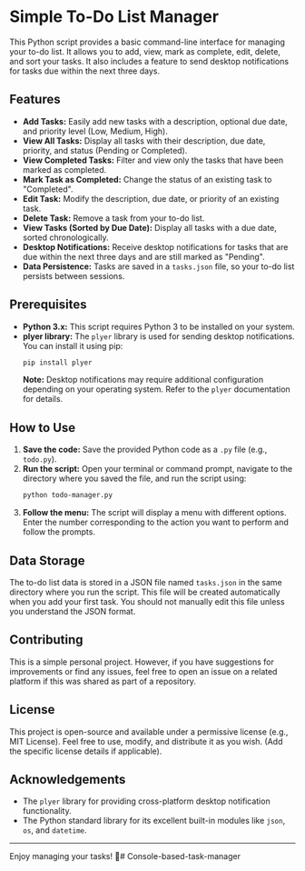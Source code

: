 # Simple To-Do List Manager

This Python script provides a basic command-line interface for managing your to-do list. It allows you to add, view, mark as complete, edit, delete, and sort your tasks. It also includes a feature to send desktop notifications for tasks due within the next three days.

## Features

* **Add Tasks:** Easily add new tasks with a description, optional due date, and priority level (Low, Medium, High).
* **View All Tasks:** Display all tasks with their description, due date, priority, and status (Pending or Completed).
* **View Completed Tasks:** Filter and view only the tasks that have been marked as completed.
* **Mark Task as Completed:** Change the status of an existing task to "Completed".
* **Edit Task:** Modify the description, due date, or priority of an existing task.
* **Delete Task:** Remove a task from your to-do list.
* **View Tasks (Sorted by Due Date):** Display all tasks with a due date, sorted chronologically.
* **Desktop Notifications:** Receive desktop notifications for tasks that are due within the next three days and are still marked as "Pending".
* **Data Persistence:** Tasks are saved in a `tasks.json` file, so your to-do list persists between sessions.

## Prerequisites

* **Python 3.x:** This script requires Python 3 to be installed on your system.
* **plyer library:** The `plyer` library is used for sending desktop notifications. You can install it using pip:
    ```bash
    pip install plyer
    ```
    **Note:** Desktop notifications may require additional configuration depending on your operating system. Refer to the `plyer` documentation for details.

## How to Use

1.  **Save the code:** Save the provided Python code as a `.py` file (e.g., `todo.py`).
2.  **Run the script:** Open your terminal or command prompt, navigate to the directory where you saved the file, and run the script using:
    ```bash
    python todo-manager.py
    ```
3.  **Follow the menu:** The script will display a menu with different options. Enter the number corresponding to the action you want to perform and follow the prompts.

## Data Storage

The to-do list data is stored in a JSON file named `tasks.json` in the same directory where you run the script. This file will be created automatically when you add your first task. You should not manually edit this file unless you understand the JSON format.

## Contributing

This is a simple personal project. However, if you have suggestions for improvements or find any issues, feel free to open an issue on a related platform if this was shared as part of a repository.

## License

This project is open-source and available under a permissive license (e.g., MIT License). Feel free to use, modify, and distribute it as you wish. (Add the specific license details if applicable).

## Acknowledgements

* The `plyer` library for providing cross-platform desktop notification functionality.
* The Python standard library for its excellent built-in modules like `json`, `os`, and `datetime`.

---

Enjoy managing your tasks! 🚀#   C o n s o l e - b a s e d - t a s k - m a n a g e r 
 
 
